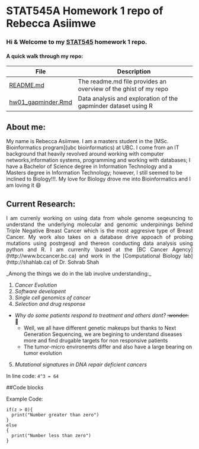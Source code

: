 # STAT545A Homework 1 repo of Rebecca Asiimwe 

### Hi & Welcome to my [STAT545](https://github.com/STAT545-UBC) homework 1 repo. 

#### A quick walk through my repo:

|   **File**   | **Description** |
|----------------|------------|
|[README.md](https://github.com/STAT545-UBC-students/hw01-rasiimwe/blob/master/README.md)|The readme.md file provides an overview of the ghist of my repo |
|[hw01_gapminder.Rmd](https://github.com/STAT545-UBC-students/hw01-rasiimwe/blob/master/hw01_gapminder.Rmd)      | Data analysis and exploration of the gapminder dataset using R   |

## About me:

My name is Rebecca Asiimwe. I am a masters student in the [MSc. Bioinformatics program](ubc bioinformatics) at UBC. I come from an IT background that heavily revolved around working with computer networks,information systems, programming and working with databases; I have a Bachelor of Science degree in Information Technology and a Masters degree in Information Technology; however, I still seemed to be inclined to Biology!!!. My love for Biology drove me into Bioinformatics and I am loving it :smile:

## Current Research:
<p align = "justify"> I am currenly working on using data from whole genome seqeuncing to understand the underlying molecular and genomic underpinings behind Triple Negative Breast Cancer which is the most aggresive type of Breast Cancer. My work also takes on a database drive appoach of probing mutations using postrgesql and thereon conducting data analysis using python and R. I am currenlty \based at the [BC Cancer Agency](http://www.bccancer.bc.ca) and work in the [Computational Biology lab](http://shahlab.ca) of Dr. Sohrab Shah</p> 
_Among the things we do in the lab involve understanding:_

1. *Cancer Evolution*
2. *Software developent*
3. *Single cell genomics of cancer*
4. *Selection and drug response*
  * *Why do some patients respond to treatment and others dont?* ~~:wonder:~~ :thinking: 
    + Well, we all have different genetic makeups but thanks to Next Generation Sequencing, we are begining to understand diseases more and find drugable targets for non responsive patients
    - The tumor-micro environemts differ and also have a large bearing on tumor evolution
5. *Mutational signatures in DNA repair deficient cancers*

In line code: `4^3 = 64` 

##Code blocks

<p> Example Code:</p>
<pre><code>if(z > 0){
  print("Number greater than zero")
} 
else 
{
  print("Number less than zero")
}
</code></pre>


